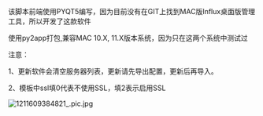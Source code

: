 该脚本前端使用PYQT5编写，因为目前没有在GIT上找到MAC版Influx桌面版管理工具，所以开发了这款软件

使用py2app打包,兼容MAC 10.X, 11.X版本系统，因为只在这两个系统中测试过

注意：

1、更新软件会清空服务器列表，更新请先导出配置，更新后再导入。

2、模板中ssl填0代表不使用SSL，填2表示启用SSL

![1211609384821_.pic.jpg](https://i.jpg.dog/img/1495f37eef1975a78ce3f15d4432c735.png)